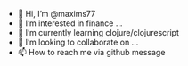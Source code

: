 - 👋 Hi, I’m @maxims77
- 👀 I’m interested in finance ...
- 🌱 I’m currently learning clojure/clojurescript
- 💞️ I’m looking to collaborate on ...
- 📫 How to reach me via github message

<!---
maxims77/maxims77 is a ✨ special ✨ repository because its `README.md` (this file) appears on your GitHub profile.
You can click the Preview link to take a look at your changes.
--->
